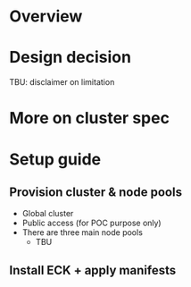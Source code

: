 # Overview

# Design decision

TBU: disclaimer on limitation

# More on cluster spec

# Setup guide

## Provision cluster & node pools

- Global cluster
- Public access (for POC purpose only)
- There are three main node pools
  - TBU

## Install ECK + apply manifests
